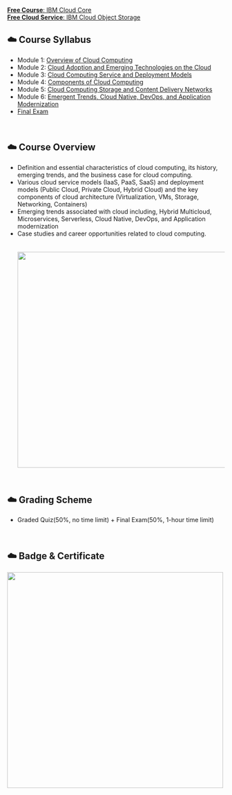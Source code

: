 [__Free Course__: IBM Cloud Core](https://cognitiveclass.ai/badges/cloud-core) <br>
[__Free Cloud Service__: IBM Cloud Object Storage](https://cocl.us/objectstorage_cc_cc0101en)

## :cloud: Course Syllabus
- Module 1: [Overview of Cloud Computing](./1_Overview.md)
- Module 2: [Cloud Adoption and Emerging Technologies on the Cloud](./2_Cloud_Adoption.md)
- Module 3: [Cloud Computing Service and Deployment Models](./3_Service_and_Deployment_Models.md)
- Module 4: [Components of Cloud Computing](./4_Components.md)
- Module 5: [Cloud Computing Storage and Content Delivery Networks](./5_Storage_and_Content_Delivery_Networks.md)
- Module 6: [Emergent Trends, Cloud Native, DevOps, and Application Modernization](./6_Emergent_Trends.md)
- [Final Exam](./7_Final_Exam.md)
<br>

## :cloud: Course Overview
- Definition and essential characteristics of cloud computing, its history, emerging trends, and the business case for cloud computing. 
- Various cloud service models (IaaS, PaaS, SaaS) and deployment models (Public Cloud, Private Cloud, Hybrid Cloud) and the key components of cloud architecture (Virtualization, VMs, Storage, Networking, Containers)
- Emerging trends associated with cloud including, Hybrid Multicloud, Microservices, Serverless, Cloud Native, DevOps, and Application modernization
-  Case studies and career opportunities related to cloud computing.
　　　<p><img src="https://user-images.githubusercontent.com/60066472/85094827-b39cf500-b22a-11ea-924f-47b42bb6689a.PNG" width="500"></p>
<br>

## :cloud: Grading Scheme
- Graded Quiz(50%, no time limit) + Final Exam(50%, 1-hour time limit)
<br>

## :cloud: Badge & Certificate
<p><img src="https://user-images.githubusercontent.com/60066472/85192741-9b96a580-b2fe-11ea-90d6-45d4ae893e17.PNG" width="500"></p>